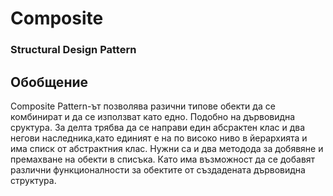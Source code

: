 # Composite
### Structural Design Pattern

## Обобщение
Composite Pattern-ът позволява разични типове обекти да се комбинират и да се използват като едно. Подобно на дървовидна сруктура.
За делта трябва да се направи един абсрактен клас и два негови наследника,като единият е на по високо ниво в йерархията и има списк от абстрактния клас.
Нужни са и два методода за добявяне и премахване на обекти в списъка. 
Като има възможност да се добавят различни функционалности за обектите от създадената дървовидна структура.



